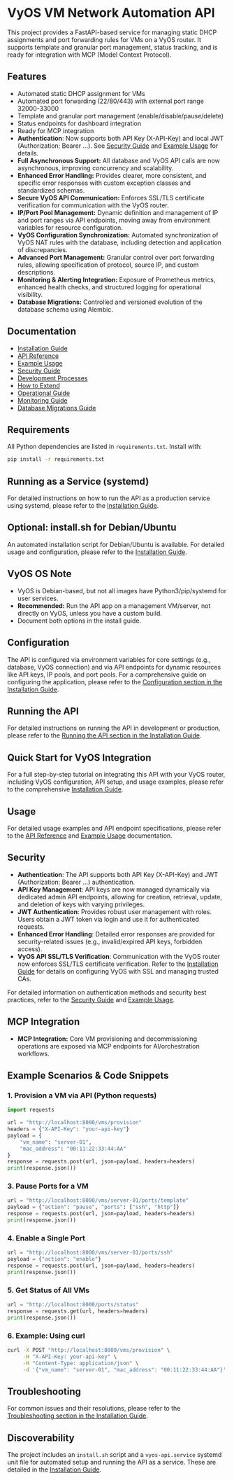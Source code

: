 # VyOS VM Network Automation API

This project provides a FastAPI-based service for managing static DHCP assignments and port forwarding rules for VMs on a VyOS router. It supports template and granular port management, status tracking, and is ready for integration with MCP (Model Context Protocol).

## Features
- Automated static DHCP assignment for VMs
- Automated port forwarding (22/80/443) with external port range 32000-33000
- Template and granular port management (enable/disable/pause/delete)
- Status endpoints for dashboard integration
- Ready for MCP integration
- **Authentication**: Now supports both API Key (X-API-Key) and local JWT (Authorization: Bearer ...). See [Security Guide](docs/security.md) and [Example Usage](docs/EXAMPLES.md) for details.
- **Full Asynchronous Support:** All database and VyOS API calls are now asynchronous, improving concurrency and scalability.
- **Enhanced Error Handling:** Provides clearer, more consistent, and specific error responses with custom exception classes and standardized schemas.
- **Secure VyOS API Communication:** Enforces SSL/TLS certificate verification for communication with the VyOS router.
- **IP/Port Pool Management:** Dynamic definition and management of IP and port ranges via API endpoints, moving away from environment variables for resource configuration.
- **VyOS Configuration Synchronization:** Automated synchronization of VyOS NAT rules with the database, including detection and application of discrepancies.
- **Advanced Port Management:** Granular control over port forwarding rules, allowing specification of protocol, source IP, and custom descriptions.
- **Monitoring & Alerting Integration:** Exposure of Prometheus metrics, enhanced health checks, and structured logging for operational visibility.
- **Database Migrations:** Controlled and versioned evolution of the database schema using Alembic.

## Documentation
- [Installation Guide](docs/vyos-installation.md)
- [API Reference](docs/api-reference.md)
- [Example Usage](docs/EXAMPLES.md)
- [Security Guide](docs/security.md)
- [Development Processes](docs/processes.md)
- [How to Extend](docs/how-to-extend.md)
- [Operational Guide](docs/operations.md)
- [Monitoring Guide](docs/monitoring.md)
- [Database Migrations Guide](docs/database-migrations.md)

## Requirements

All Python dependencies are listed in `requirements.txt`.
Install with:
```bash
pip install -r requirements.txt
```

## Running as a Service (systemd)

For detailed instructions on how to run the API as a production service using systemd, please refer to the [Installation Guide](docs/vyos-installation.md#72-production-systemd-example).

## Optional: install.sh for Debian/Ubuntu

An automated installation script for Debian/Ubuntu is available. For detailed usage and configuration, please refer to the [Installation Guide](docs/vyos-installation.md#optional-installsh-for-debianubuntu).

## VyOS OS Note
- VyOS is Debian-based, but not all images have Python3/pip/systemd for user services.
- **Recommended:** Run the API app on a management VM/server, not directly on VyOS, unless you have a custom build.
- Document both options in the install guide.

## Configuration
The API is configured via environment variables for core settings (e.g., database, VyOS connection) and via API endpoints for dynamic resources like API keys, IP pools, and port pools. For a comprehensive guide on configuring the application, please refer to the [Configuration section in the Installation Guide](docs/vyos-installation.md#6-configuration).

## Running the API
For detailed instructions on running the API in development or production, please refer to the [Running the API section in the Installation Guide](docs/vyos-installation.md#7-running-the-api).

## Quick Start for VyOS Integration
For a full step-by-step tutorial on integrating this API with your VyOS router, including VyOS configuration, API setup, and usage examples, please refer to the comprehensive [Installation Guide](docs/vyos-installation.md).

## Usage

For detailed usage examples and API endpoint specifications, please refer to the [API Reference](docs/api-reference.md) and [Example Usage](docs/EXAMPLES.md) documentation.

## Security
- **Authentication**: The API supports both API Key (X-API-Key) and JWT (Authorization: Bearer ...) authentication.
- **API Key Management**: API keys are now managed dynamically via dedicated admin API endpoints, allowing for creation, retrieval, update, and deletion of keys with varying privileges.
- **JWT Authentication**: Provides robust user management with roles. Users obtain a JWT token via login and use it for authenticated requests.
- **Enhanced Error Handling**: Detailed error responses are provided for security-related issues (e.g., invalid/expired API keys, forbidden access).
- **VyOS API SSL/TLS Verification**: Communication with the VyOS router now enforces SSL/TLS certificate verification. Refer to the [Installation Guide](docs/vyos-installation.md) for details on configuring VyOS with SSL and managing trusted CAs.

For detailed information on authentication methods and security best practices, refer to the [Security Guide](docs/security.md) and [Example Usage](docs/EXAMPLES.md).

## MCP Integration
- **MCP Integration:** Core VM provisioning and decommissioning operations are exposed via MCP endpoints for AI/orchestration workflows.

## Example Scenarios & Code Snippets

### 1. Provision a VM via API (Python requests)
```python
import requests

url = "http://localhost:8000/vms/provision"
headers = {"X-API-Key": "your-api-key"}
payload = {
    "vm_name": "server-01",
    "mac_address": "00:11:22:33:44:AA"
}
response = requests.post(url, json=payload, headers=headers)
print(response.json())
```


### 3. Pause Ports for a VM
```python
url = "http://localhost:8000/vms/server-01/ports/template"
payload = {"action": "pause", "ports": ["ssh", "http"]}
response = requests.post(url, json=payload, headers=headers)
print(response.json())
```

### 4. Enable a Single Port
```python
url = "http://localhost:8000/vms/server-01/ports/ssh"
payload = {"action": "enable"}
response = requests.post(url, json=payload, headers=headers)
print(response.json())
```

### 5. Get Status of All VMs
```python
url = "http://localhost:8000/ports/status"
response = requests.get(url, headers=headers)
print(response.json())
```

### 6. Example: Using curl
```bash
curl -X POST "http://localhost:8000/vms/provision" \
     -H "X-API-Key: your-api-key" \
     -H "Content-Type: application/json" \
     -d '{"vm_name": "server-01", "mac_address": "00:11:22:33:44:AA"}'
```

## Troubleshooting
For common issues and their resolutions, please refer to the [Troubleshooting section in the Installation Guide](docs/vyos-installation.md#10-troubleshooting).

## Discoverability
The project includes an `install.sh` script and a `vyos-api.service` systemd unit file for automated setup and running the API as a service. These are detailed in the [Installation Guide](docs/vyos-installation.md).
